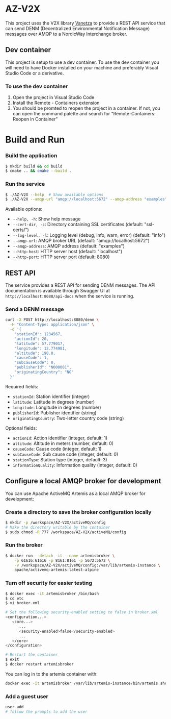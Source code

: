 # AZ-V2X

This project uses the V2X library [Vanetza](https://www.vanetza.org/) to provide a REST API service that can send DENM (Decentralized Environmental Notification Message) messages over AMQP to a NordicWay Interchange broker.

## Dev container
This project is setup to use a dev container. To use the dev container you will need to have Docker installed on your machine and preferably Visual Studio Code or a derivative. 

### To use the dev container
1. Open the project in Visual Studio Code
2. Install the Remote - Containers extension
3. You should be promted to reopen the project in a container. If not, you can open the command palette and search for "Remote-Containers: Reopen in Container"

# Build and Run

### Build the application
```bash
$ mkdir build && cd build
$ cmake .. && cmake --build .
```

### Run the service
```bash
$ ./AZ-V2X --help  # Show available options
$ ./AZ-V2X --amqp-url "amqp://localhost:5672" --amqp-address "examples" --http-port 8080
```

Available options:
- `--help, -h`: Show help message
- `--cert-dir, -c`: Directory containing SSL certificates (default: "ssl-certs/")
- `--log-level, -l`: Logging level (debug, info, warn, error) (default: "info")
- `--amqp-url`: AMQP broker URL (default: "amqp://localhost:5672")
- `--amqp-address`: AMQP address (default: "examples")
- `--http-host`: HTTP server host (default: "localhost")
- `--http-port`: HTTP server port (default: 8080)

## REST API

The service provides a REST API for sending DENM messages. The API documentation is available through Swagger UI at `http://localhost:8080/api-docs` when the service is running.

### Send a DENM message

```bash
curl -X POST http://localhost:8080/denm \
  -H "Content-Type: application/json" \
  -d '{
    "stationId": 1234567,
    "actionId": 20,
    "latitude": 57.779017,
    "longitude": 12.774981,
    "altitude": 190.0,
    "causeCode": 1,
    "subCauseCode": 0,
    "publisherId": "NO00001",
    "originatingCountry": "NO"
  }'
```

Required fields:
- `stationId`: Station identifier (integer)
- `latitude`: Latitude in degrees (number)
- `longitude`: Longitude in degrees (number)
- `publisherId`: Publisher identifier (string)
- `originatingCountry`: Two-letter country code (string)

Optional fields:
- `actionId`: Action identifier (integer, default: 1)
- `altitude`: Altitude in meters (number, default: 0)
- `causeCode`: Cause code (integer, default: 1)
- `subCauseCode`: Sub cause code (integer, default: 0)
- `stationType`: Station type (integer, default: 3)
- `informationQuality`: Information quality (integer, default: 0)

## Configure a local AMQP broker for development

You can use Apache ActiveMQ Artemis as a local AMQP broker for development:

### Create a directory to save the broker configuration locally
```bash
$ mkdir -p /workspace/AZ-V2X/activeMQ/config
# Make the directory writable by the container
$ sudo chmod -R 777 /workspace/AZ-V2X/activeMQ/config
```

### Run the broker
```bash
$ docker run --detach -it --name artemisbroker \
    -p 61616:61616 -p 8161:8161 -p 5672:5672 \
    -v /workspace/AZ-V2X/activeMQ/config:/var/lib/artemis-instance \
    apache/activemq-artemis:latest-alpine
```

### Turn off security for easier testing
```bash
$ docker exec -it artemisbroker /bin/bash
$ cd etc
$ vi broker.xml

# Set the following security-enabled setting to false in broker.xml
<configuration...>
   <core...>
      ...
      <security-enabled>false</security-enabled>
      ...
   </core>
</configuration>

# Restart the container
$ exit
$ docker restart artemisbroker
```

You can log in to the artemis container with:
```bash
docker exec -it artemisbroker /var/lib/artemis-instance/bin/artemis shell --user artemis --password artemis
```

### Add a guest user
```bash
user add
# follow the prompts to add the user
```
